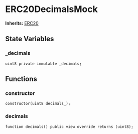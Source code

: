 # ERC20DecimalsMock
**Inherits:**
[ERC20](/lib/solady/ext/wake/weird/Bytes32Metadata.sol/contract.ERC20.md)


## State Variables
### _decimals

```solidity
uint8 private immutable _decimals;
```


## Functions
### constructor


```solidity
constructor(uint8 decimals_);
```

### decimals


```solidity
function decimals() public view override returns (uint8);
```

